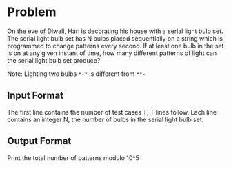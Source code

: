 # Problem

On the eve of Diwali, Hari is decorating his house with a serial light bulb set. The serial light bulb set has N bulbs placed sequentially on a string which is programmed to change patterns every second. If at least one bulb in the set is on at any given instant of time, how many different patterns of light can the serial light bulb set produce?

Note: Lighting two bulbs `*-*` is different from `**-`

## Input Format

The first line contains the number of test cases T, T lines follow.
Each line contains an integer N, the number of bulbs in the serial light bulb set.

## Output Format

Print the total number of patterns modulo 10^5
